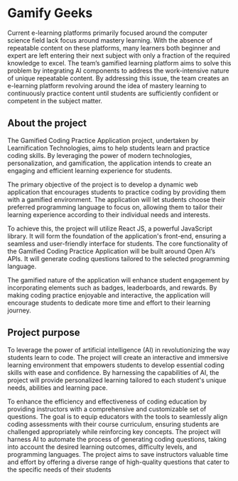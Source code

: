 # Gamify Geeks

Current e-learning platforms primarily focused around the computer science field lack focus around mastery learning. With the absence of repeatable content on these platforms, many learners both beginner and expert are left entering their next subject with only a fraction of the required knowledge to excel. The team’s gamified learning platform aims to solve this problem by integrating AI components to address the work-intensive nature of unique repeatable content. By addressing this issue, the team creates an e-learning platform revolving around the idea of mastery learning to continuously practice content until students are sufficiently confident or competent in the subject matter.

## About the project

The Gamified Coding Practice Application project, undertaken by Learnification Technologies, aims to help students learn and practice coding skills. By leveraging the power of modern technologies, personalization, and gamification, the application intends to create an engaging and efficient learning experience for students.

The primary objective of the project is to develop a dynamic web application that encourages students to practice coding by providing them with a gamified environment. The application will let students choose their preferred programming language to focus on, allowing them to tailor their learning experience according to their individual needs and interests.

To achieve this, the project will utilize React JS, a powerful JavaScript library. It will form the foundation of the application's front-end, ensuring a seamless and user-friendly interface for students. The core functionality of the Gamified Coding Practice Application will be built around Open AI’s APIs. It will generate coding questions tailored to the selected programming language.

The gamified nature of the application will enhance student engagement by incorporating elements such as badges, leaderboards, and rewards. By making coding practice enjoyable and interactive, the application will encourage students to dedicate more time and effort to their learning journey.

## Project purpose

To leverage the power of artificial intelligence (AI) in revolutionizing the way students learn to code. The project will create an interactive and immersive learning environment that empowers students to develop essential coding skills with ease and confidence. By harnessing the capabilities of AI, the project will provide personalized learning tailored to each student's unique needs, abilities and learning pace.

To enhance the efficiency and effectiveness of coding education by providing instructors with a comprehensive and customizable set of questions. The goal is to equip educators with the tools to seamlessly align coding assessments with their course curriculum, ensuring students are challenged appropriately while reinforcing key concepts. The project will harness AI to automate the process of generating coding questions, taking into account the desired learning outcomes, difficulty levels, and programming languages. The project aims to save instructors valuable time and effort by offering a diverse range of high-quality questions that cater to the specific needs of their students
